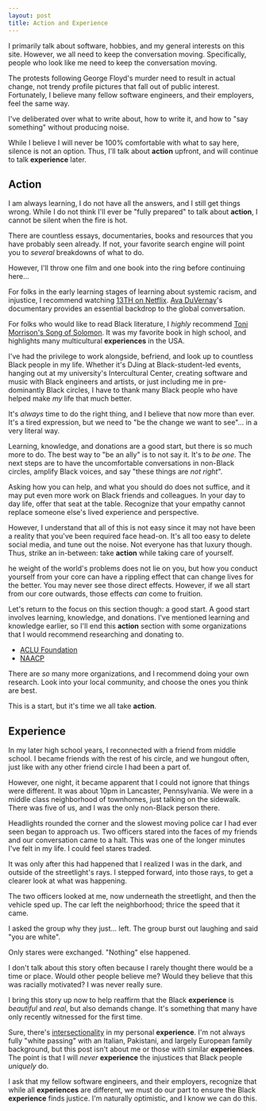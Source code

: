 ```yaml
---
layout: post
title: Action and Experience
---
```


I primarily talk about software, hobbies, and my general interests on this site.
However, we all need to keep the conversation moving.
Specifically, people who look like me need to keep the conversation moving.

The protests following George Floyd's murder need to result in actual change, not trendy profile pictures that fall out of public interest.
Fortunately, I believe many fellow software engineers, and their employers, feel the same way.

I've deliberated over what to write about, how to write it, and how to "say something" without producing noise.

While I believe I will never be 100% comfortable with what to say here, silence is not an option.
Thus, I'll talk about **action** upfront, and will continue to talk **experience** later.

## Action

I am always learning, I do not have all the answers, and I still get things wrong.
While I do not think I'll ever be "fully prepared" to talk about **action**, I cannot be silent when the fire is hot.

There are countless essays, documentaries, books and resources that you have probably seen already.
If not, your favorite search engine will point you to *several* breakdowns of what to do.

However, I'll throw one film and one book into the ring before continuing here...

For folks in the early learning stages of learning about systemic racism, and injustice, I recommend watching [13TH on Netflix](https://www.netflix.com/title/80091741).
[Ava DuVernay](https://en.wikipedia.org/wiki/Ava_DuVernay)'s documentary provides an essential backdrop to the global conversation.

For folks who would like to read Black literature, I *highly* recommend [Toni Morrison's Song of Solomon](https://en.wikipedia.org/wiki/Toni_Morrison).
It was my favorite book in high school, and highlights many multicultural **experiences** in the USA.

I've had the privilege to work alongside, befriend, and look up to countless Black people in my life.
Whether it's DJing at Black-student-led events, hanging out at my university's Intercultural Center, creating software and music with Black engineers and artists, or just including me in pre-dominantly Black circles, I have to thank many Black people who have helped make *my* life that much better.

It's *always* time to do the right thing, and I believe that now more than ever.
It's a tired expression, but we need to "be the change we want to see"... in a very literal way.

Learning, knowledge, and donations are a good start, but there is so much more to do.
The best way to "be an ally" is to not say it.
It's to *be one*.
The next steps are to have the uncomfortable conversations in non-Black circles, amplify Black voices, and say "these things are *not right*".

Asking how you can help, and what you should do does not suffice, and it may put even more work on Black friends and colleagues.
In your day to day life, offer that seat at the table.
Recognize that your empathy cannot replace someone else's lived experience and perspective.

However, I understand that all of this is not easy since it may not have been a reality that you've been required face head-on.
It's all too easy to delete social media, and tune out the noise.
Not everyone has that luxury though.
Thus, strike an in-between: take **action** while taking care of yourself.

he weight of the world's problems does not lie on you, but how you conduct yourself from your core can have a rippling effect that can change lives for the better.
You may never see those direct effects.
However, if we all start from our core outwards, those effects *can* come to fruition.

Let's return to the focus on this section though: a good start.
A good start involves learning, knowledge, and donations.
I've mentioned learning and knowledge earlier, so I'll end this **action** section with some organizations that I would recommend researching and donating to.

- [ACLU Foundation](https://www.aclu.org/)
- [NAACP](https://www.naacp.org/)

There are *so* many more organizations, and I recommend doing your own research.
Look into your local community, and choose the ones you think are best.

This is a start, but it's time we all take **action**.

## Experience

In my later high school years, I reconnected with a friend from middle school.
I became friends with the rest of his circle, and we hungout often, just like with any other friend circle I had been a part of.

However, one night, it became apparent that I could not ignore that things were different.
It was about 10pm in Lancaster, Pennsylvania.
We were in a middle class neighborhood of townhomes, just talking on the sidewalk.
There was five of us, and I was the only non-Black person there.

Headlights rounded the corner and the slowest moving police car I had ever seen began to approach us.
Two officers stared into the faces of my friends and our conversation came to a halt.
This was one of the longer minutes I've felt in my life.
I could feel stares traded.

It was only after this had happened that I realized I was in the dark, and outside of the streetlight's rays.
I stepped forward, into those rays, to get a clearer look at what was happening.

The two officers looked at me, now underneath the streetlight, and then the vehicle sped up.
The car left the neighborhood; thrice the speed that it came.

I asked the group why they just... left.
The group burst out laughing and said "you are white".

Only stares were exchanged.
"Nothing" else happened.

I don't talk about this story often because I rarely thought there would be a time or place.
Would other people believe me?
Would they believe that this was racially motivated?
I was never really sure.

I bring this story up now to help reaffirm that the Black **experience** is *beautiful* and *real*, but also demands change.
It's something that many have only recently witnessed for the first time.

Sure, there's [intersectionality](https://en.wikipedia.org/wiki/Intersectionality) in my personal **experience**.
I'm not always fully "white passing" with an Italian, Pakistani, and largely European family background, but this post isn't about me or those with similar **experiences**.
The point is that I will *never* **experience** the injustices that Black people *uniquely* do.

I ask that my fellow software engineers, and their employers, recognize that while all **experiences** are different, we must do our part to ensure the Black **experience** finds justice.
I'm naturally optimistic, and I know we can do this.
